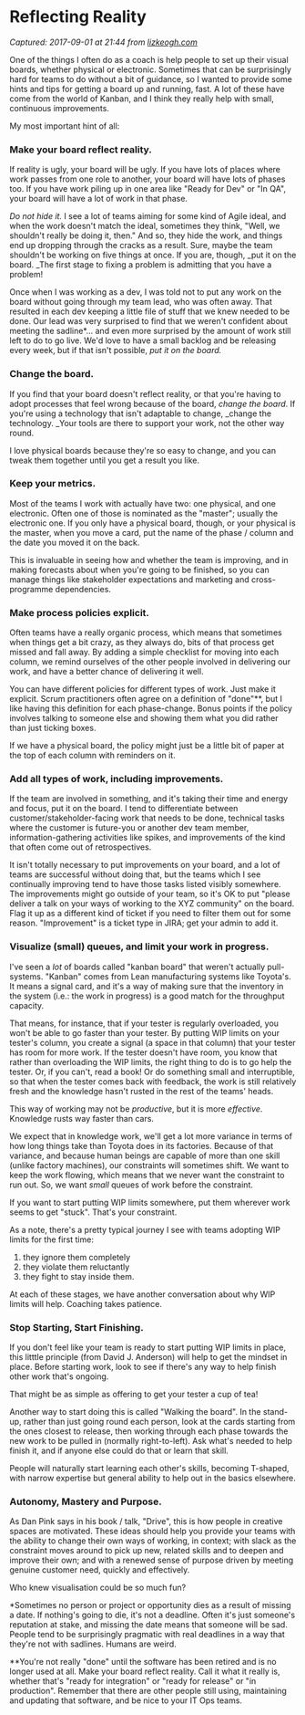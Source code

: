 # Reflecting Reality

_Captured: 2017-09-01 at 21:44 from [lizkeogh.com](https://lizkeogh.com/2017/08/31/reflecting-reality/)_

One of the things I often do as a coach is help people to set up their visual boards, whether physical or electronic. Sometimes that can be surprisingly hard for teams to do without a bit of guidance, so I wanted to provide some hints and tips for getting a board up and running, fast. A lot of these have come from the world of Kanban, and I think they really help with small, continuous improvements.

My most important hint of all:

### Make your board reflect reality.

If reality is ugly, your board will be ugly. If you have lots of places where work passes from one role to another, your board will have lots of phases too. If you have work piling up in one area like "Ready for Dev" or "In QA", your board will have a lot of work in that phase.

_Do not hide it._ I see a lot of teams aiming for some kind of Agile ideal, and when the work doesn't match the ideal, sometimes they think, "Well, we shouldn't really be doing it, then." And so, they hide the work, and things end up dropping through the cracks as a result. Sure, maybe the team shouldn't be working on five things at once. If you are, though, _put it on the board. _The first stage to fixing a problem is admitting that you have a problem!

Once when I was working as a dev, I was told not to put any work on the board without going through my team lead, who was often away. That resulted in each dev keeping a little file of stuff that we knew needed to be done. Our lead was very surprised to find that we weren't confident about meeting the sadline*… and even more surprised by the amount of work still left to do to go live. We'd love to have a small backlog and be releasing every week, but if that isn't possible, _put it on the board._

### Change the board.

If you find that your board doesn't reflect reality, or that you're having to adopt processes that feel wrong because of the board, _change the board_. If you're using a technology that isn't adaptable to change, _change the technology. _Your tools are there to support your work, not the other way round.

I love physical boards because they're so easy to change, and you can tweak them together until you get a result you like.

### Keep your metrics.

Most of the teams I work with actually have two: one physical, and one electronic. Often one of those is nominated as the "master"; usually the electronic one. If you only have a physical board, though, or your physical is the master, when you move a card, put the name of the phase / column and the date you moved it on the back.

This is invaluable in seeing how and whether the team is improving, and in making forecasts about when you're going to be finished, so you can manage things like stakeholder expectations and marketing and cross-programme dependencies.

### Make process policies explicit.

Often teams have a really organic process, which means that sometimes when things get a bit crazy, as they always do, bits of that process get missed and fall away. By adding a simple checklist for moving into each column, we remind ourselves of the other people involved in delivering our work, and have a better chance of delivering it well.

You can have different policies for different types of work. Just make it explicit. Scrum practitioners often agree on a definition of "done"**, but I like having this definition for each phase-change. Bonus points if the policy involves talking to someone else and showing them what you did rather than just ticking boxes.

If we have a physical board, the policy might just be a little bit of paper at the top of each column with reminders on it.

### Add all types of work, including improvements.

If the team are involved in something, and it's taking their time and energy and focus, put it on the board. I tend to differentiate between customer/stakeholder-facing work that needs to be done, technical tasks where the customer is future-you or another dev team member, information-gathering activities like spikes, and improvements of the kind that often come out of retrospectives.

It isn't totally necessary to put improvements on your board, and a lot of teams are successful without doing that, but the teams which I see continually improving tend to have those tasks listed visibly somewhere. The improvements might go outside of your team, so it's OK to put "please deliver a talk on your ways of working to the XYZ community" on the board. Flag it up as a different kind of ticket if you need to filter them out for some reason. "Improvement" is a ticket type in JIRA; get your admin to add it.

### Visualize (small) queues, and limit your work in progress.

I've seen a _lot_ of boards called "kanban board" that weren't actually pull-systems. "Kanban" comes from Lean manufacturing systems like Toyota's. It means a signal card, and it's a way of making sure that the inventory in the system (i.e.: the work in progress) is a good match for the throughput capacity.

That means, for instance, that if your tester is regularly overloaded, you won't be able to go faster than your tester. By putting WIP limits on your tester's column, you create a signal (a space in that column) that your tester has room for more work. If the tester doesn't have room, you know that rather than overloading the WIP limits, the right thing to do is to go help the tester. Or, if you can't, read a book! Or do something small and interruptible, so that when the tester comes back with feedback, the work is still relatively fresh and the knowledge hasn't rusted in the rest of the teams' heads.

This way of working may not be _productive_, but it is more _effective_. Knowledge rusts way faster than cars.

We expect that in knowledge work, we'll get a lot more variance in terms of how long things take than Toyota does in its factories. Because of that variance, and because human beings are capable of more than one skill (unlike factory machines), our constraints will sometimes shift. We want to keep the work flowing, which means that we never want the constraint to run out. So, we want _small_ queues of work before the constraint.

If you want to start putting WIP limits somewhere, put them wherever work seems to get "stuck". That's your constraint.

As a note, there's a pretty typical journey I see with teams adopting WIP limits for the first time:

  1. they ignore them completely
  2. they violate them reluctantly
  3. they fight to stay inside them.

At each of these stages, we have another conversation about why WIP limits will help. Coaching takes patience.

### Stop Starting, Start Finishing.

If you don't feel like your team is ready to start putting WIP limits in place, this litttle principle (from David J. Anderson) will help to get the mindset in place. Before starting work, look to see if there's any way to help finish other work that's ongoing.

That might be as simple as offering to get your tester a cup of tea!

Another way to start doing this is called "Walking the board". In the stand-up, rather than just going round each person, look at the cards starting from the ones closest to release, then working through each phase towards the new work to be pulled in (normally right-to-left). Ask what's needed to help finish it, and if anyone else could do that or learn that skill.

People will naturally start learning each other's skills, becoming T-shaped, with narrow expertise but general ability to help out in the basics elsewhere.

### Autonomy, Mastery and Purpose.

As Dan Pink says in his book / talk, "Drive", this is how people in creative spaces are motivated. These ideas should help you provide your teams with the ability to change their own ways of working, in context; with slack as the constraint moves around to pick up new, related skills and to deepen and improve their own; and with a renewed sense of purpose driven by meeting genuine customer need, quickly and effectively.

Who knew visualisation could be so much fun?

*Sometimes no person or project or opportunity dies as a result of missing a date. If nothing's going to die, it's not a deadline. Often it's just someone's reputation at stake, and missing the date means that someone will be sad. People tend to be surprisingly pragmatic with real deadlines in a way that they're not with sadlines. Humans are weird.

**You're not really "done" until the software has been retired and is no longer used at all. Make your board reflect reality. Call it what it really is, whether that's "ready for integration" or "ready for release" or "in production". Remember that there are other people still using, maintaining and updating that software, and be nice to your IT Ops teams.
